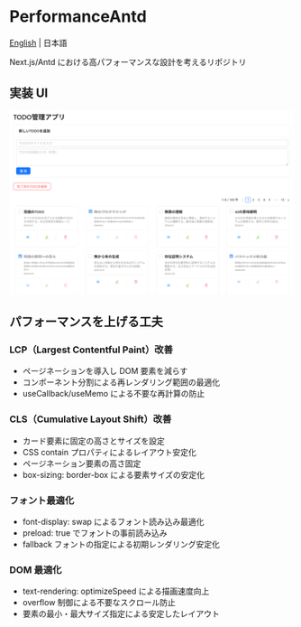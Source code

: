 # PerformanceAntd

[English](./docs/lang/en.md) | 日本語

Next.js/Antd における高パフォーマンスな設計を考えるリポジトリ

## 実装 UI

<img src="./docs/images/image.png" />

## パフォーマンスを上げる工夫

### LCP（Largest Contentful Paint）改善

- ページネーションを導入し DOM 要素を減らす
- コンポーネント分割による再レンダリング範囲の最適化
- useCallback/useMemo による不要な再計算の防止

### CLS（Cumulative Layout Shift）改善

- カード要素に固定の高さとサイズを設定
- CSS contain プロパティによるレイアウト安定化
- ページネーション要素の高さ固定
- box-sizing: border-box による要素サイズの安定化

### フォント最適化

- font-display: swap によるフォント読み込み最適化
- preload: true でフォントの事前読み込み
- fallback フォントの指定による初期レンダリング安定化

### DOM 最適化

- text-rendering: optimizeSpeed による描画速度向上
- overflow 制御による不要なスクロール防止
- 要素の最小・最大サイズ指定による安定したレイアウト
